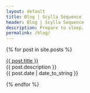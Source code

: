 ```yaml
---
layout: default
title: Blog | Scylla Sequence
header: Blog | Scylla Sequence
description: Prepare to sleep.
permalink: /blog/
---
```


{% for post in site.posts %}
  <p><a href="{{ post.url }}">{{ post.title }}</a><br>
  {{ post.description }}<br>
  {{ post.date | date_to_string }}</p>
{% endfor %}
